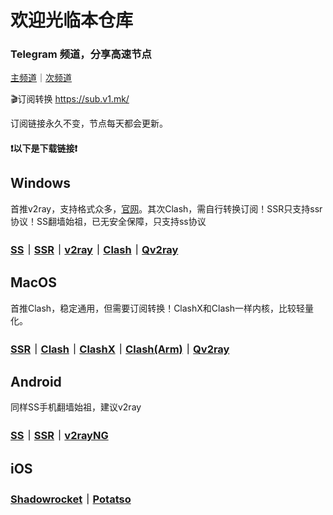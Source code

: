 # 欢迎光临本仓库

### Telegram 频道，分享高速节点

[主频道](https://t.me/ShareCentre)｜[次频道](https://t.me/ShareCentrePro)

🎬订阅转换 https://sub.v1.mk/

订阅链接永久不变，节点每天都会更新。
#### ❗️以下是下载链接❗️

## Windows
首推v2ray，支持格式众多，[官网](v2ray.com)。其次Clash，需自行转换订阅！SSR只支持ssr协议！SS翻墙始祖，已无安全保障，只支持ss协议
### [SS](https://github.com/shadowsocks/shadowsocks-windows/releases/download/4.4.0.0/Shadowsocks-4.4.0.185.zip)｜[SSR](https://github.com/shadowsocksrr/shadowsocksr-csharp/releases/download/4.9.2/ShadowsocksR-win-4.9.2.zip)｜[v2ray](https://github.com/v2fly/v2ray-core/releases/download/v4.31.0/v2ray-windows-64.zip)｜[Clash](https://github.com/Fndroid/clash_for_windows_pkg/releases/download/0.19.5/Clash.for.Windows-0.19.5-win.7z)｜[Qv2ray](https://github.com/Qv2ray/Qv2ray/releases/download/v2.7.0/Qv2ray-v2.7.0-Windows.7z)

## MacOS
首推Clash，稳定通用，但需要订阅转换！ClashX和Clash一样内核，比较轻量化。
### [SSR](https://github.com/shadowsocksr-backup/ShadowsocksX-NG/releases/download/1.4.2-R8-subscribe-alpha-3/ShadowsocksX-NG-R8.dmg)｜[Clash](https://github.com/Fndroid/clash_for_windows_pkg/releases/download/0.19.5/Clash.for.Windows-0.19.5.dmg)｜[ClashX](https://github.com/yichengchen/clashX/releases/download/1.72.0/ClashX.dmg)｜[Clash(Arm)](https://github.com/Fndroid/clash_for_windows_pkg/releases/download/0.19.5/Clash.for.Windows-0.19.5-arm64.dmg)｜[Qv2ray](https://github.com/Qv2ray/Qv2ray/releases/download/v2.7.0/Qv2ray-v2.7.0-macOS-x64.dmg)

## Android 
同样SS手机翻墙始祖，建议v2ray
### [SS](https://github.com/shadowsocks/shadowsocks-android/releases/download/v5.2.6/shadowsocks--universal-v5.2.6.apk)｜[SSR](https://github.com/shadowsocksrr/shadowsocksr-android/releases/download/3.5.3/shadowsocksr-android-3.5.3.apk)｜[v2rayNG](https://github.com/2dust/v2rayNG/releases/download/1.6.28/v2rayNG_1.6.28.apk)

## iOS
### [Shadowrocket](https://apps.apple.com/us/app/shadowrocket/id932747118?l=zh)｜[Potatso](https://apps.apple.com/us/app/potatso-lite/id1239860606?l=zh)
